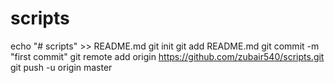 # scripts
echo "# scripts" >> README.md
git init
git add README.md
git commit -m "first commit"
git remote add origin https://github.com/zubair540/scripts.git
git push -u origin master
                
